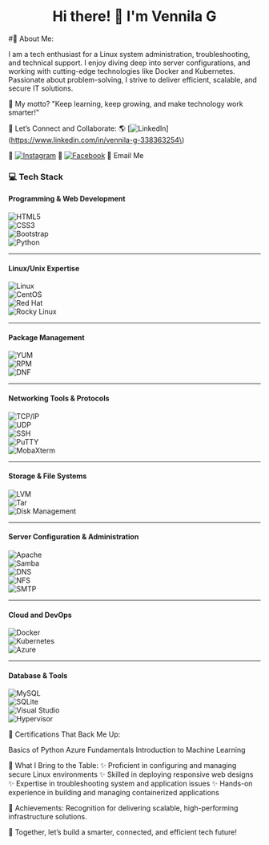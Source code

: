 <h1 align="center">Hi there! 🌟 I'm Vennila G</h1>

#🚀 About Me:

I am a tech enthusiast for a Linux system administration, troubleshooting, and technical support. I enjoy diving deep into server configurations, and working with cutting-edge technologies like Docker and Kubernetes. Passionate about problem-solving, I strive to deliver efficient, scalable, and secure IT solutions.

🎯 My motto? "Keep learning, keep growing, and make technology work smarter!"

🔗 Let’s Connect and Collaborate:
🌎 [![LinkedIn](https://img.shields.io/badge/LinkedIn-%230077B5.svg?logo=linkedin&logoColor=white)](https://www.linkedin.com/in/vennila-g-338363254\)

📸 [![Instagram](https://img.shields.io/badge/Instagram-E4405F?style=for-the-badge&logo=instagram&logoColor=white)](https://www.instagram.com/vennila_sl_vm/)
📘 [![Facebook](https://img.shields.io/badge/Facebook-Connect-brightgreen?style=for-the-badge&labelColor=black&logo=facebook)](https://www.facebook.com/profile.php?id=100057614589067&mibextid=ZbWKwL)
📧 Email Me

### 💻 **Tech Stack**  

#### **Programming & Web Development**  
![HTML5](https://img.shields.io/badge/html5-%23E34F26.svg?style=for-the-badge&logo=html5&logoColor=white)  
![CSS3](https://img.shields.io/badge/css3-%231572B6.svg?style=for-the-badge&logo=css3&logoColor=white)  
![Bootstrap](https://img.shields.io/badge/bootstrap-%23563D7C.svg?style=for-the-badge&logo=bootstrap&logoColor=white)  
![Python](https://img.shields.io/badge/python-3670A0?style=for-the-badge&logo=python&logoColor=ffdd54)  

---

#### **Linux/Unix Expertise**  
![Linux](https://img.shields.io/badge/linux-%23FCC624.svg?style=for-the-badge&logo=linux&logoColor=black)  
![CentOS](https://img.shields.io/badge/CentOS-%232E69FF.svg?style=for-the-badge&logo=centos&logoColor=white)  
![Red Hat](https://img.shields.io/badge/Red%20Hat-%23EE0000.svg?style=for-the-badge&logo=redhat&logoColor=white)  
![Rocky Linux](https://img.shields.io/badge/Rocky%20Linux-%2300BFB3.svg?style=for-the-badge&logo=rockylinux&logoColor=white)  

---

#### **Package Management**  
![YUM](https://img.shields.io/badge/YUM-%23040E4C.svg?style=for-the-badge&logo=linux&logoColor=white)  
![RPM](https://img.shields.io/badge/RPM-%23040E4C.svg?style=for-the-badge&logo=redhat&logoColor=white)  
![DNF](https://img.shields.io/badge/DNF-%23040E4C.svg?style=for-the-badge&logo=fedora&logoColor=white)  

---

#### **Networking Tools & Protocols**  
![TCP/IP](https://img.shields.io/badge/TCP%2FIP-%230072C6.svg?style=for-the-badge&logo=tcp&logoColor=white)  
![UDP](https://img.shields.io/badge/UDP-%23FFB400.svg?style=for-the-badge&logo=udp&logoColor=black)  
![SSH](https://img.shields.io/badge/SSH-%23FCC624.svg?style=for-the-badge&logo=ssh&logoColor=black)  
![PuTTY](https://img.shields.io/badge/PuTTY-%23FFB400.svg?style=for-the-badge&logo=putty&logoColor=black)  
![MobaXterm](https://img.shields.io/badge/MobaXterm-%23404040.svg?style=for-the-badge&logo=mobaxterm&logoColor=white)  

---

#### **Storage & File Systems**  
![LVM](https://img.shields.io/badge/LVM-%2307405e.svg?style=for-the-badge&logo=lvm&logoColor=white)  
![Tar](https://img.shields.io/badge/Tar-%23404b60.svg?style=for-the-badge&logo=tar&logoColor=white)  
![Disk Management](https://img.shields.io/badge/Disk%20Management-%23FCC624.svg?style=for-the-badge&logo=linux&logoColor=black)  

---

#### **Server Configuration & Administration**  
![Apache](https://img.shields.io/badge/apache-%23D22128.svg?style=for-the-badge&logo=apache&logoColor=white)  
![Samba](https://img.shields.io/badge/Samba-%23FFB400.svg?style=for-the-badge&logo=samba&logoColor=black)  
![DNS](https://img.shields.io/badge/DNS-%231572B6.svg?style=for-the-badge&logo=dns&logoColor=white)  
![NFS](https://img.shields.io/badge/NFS-%231572B6.svg?style=for-the-badge&logo=nfs&logoColor=white)  
![SMTP](https://img.shields.io/badge/SMTP-%230072C6.svg?style=for-the-badge&logo=smtp&logoColor=white)  

---

#### **Cloud and DevOps**  
![Docker](https://img.shields.io/badge/docker-%230db7ed.svg?style=for-the-badge&logo=docker&logoColor=white)  
![Kubernetes](https://img.shields.io/badge/kubernetes-%23326ce5.svg?style=for-the-badge&logo=kubernetes&logoColor=white)  
![Azure](https://img.shields.io/badge/azure-%230072C6.svg?style=for-the-badge&logo=azure-devops&logoColor=white)  

---

#### **Database & Tools**  
![MySQL](https://img.shields.io/badge/mysql-%2300f.svg?style=for-the-badge&logo=mysql&logoColor=white)  
![SQLite](https://img.shields.io/badge/sqlite-%2307405e.svg?style=for-the-badge&logo=sqlite&logoColor=white)  
![Visual Studio](https://img.shields.io/badge/Visual%20Studio-%235C2D91.svg?style=for-the-badge&logo=visual-studio&logoColor=white)  
![Hypervisor](https://img.shields.io/badge/Hypervisor-%23404b60.svg?style=for-the-badge&logo=virtualbox&logoColor=white)  

📜 Certifications That Back Me Up:

Basics of Python
Azure Fundamentals
Introduction to Machine Learning

🎨 What I Bring to the Table:
✨ Proficient in configuring and managing secure Linux environments
✨ Skilled in deploying responsive web designs
✨ Expertise in troubleshooting system and application issues
✨ Hands-on experience in building and managing containerized applications

🏅 Achievements:
Recognition for delivering scalable, high-performing infrastructure solutions.

🌟 Together, let’s build a smarter, connected, and efficient tech future!








